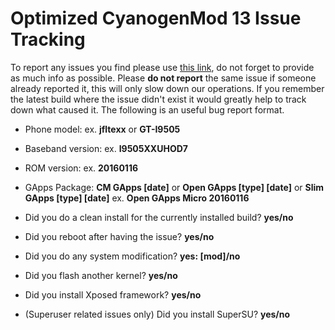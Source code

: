 # Optimized CyanogenMod 13 Issue Tracking

To report any issues you find please use [this link](https://github.com/JDCTeam/issue_tracking_cm13/issues), do not forget to provide as much info as possible. Please **do not report** the same issue if someone already reported it, this will only slow down our operations. If you remember the latest build where the issue didn't exist it would greatly help to track down what caused it. The following is an useful bug report format.

- Phone model: ex. **jfltexx** or **GT-I9505**
- Baseband version: ex. **I9505XXUHOD7**
- ROM version: ex. **20160116**
- GApps Package: **CM GApps [date]** or **Open GApps [type] [date]** or **Slim GApps [type] [date]** ex. **Open GApps Micro 20160116**

- Did you do a clean install for the currently installed build? **yes/no**
- Did you reboot after having the issue? **yes/no**
- Did you do any system modification? **yes: [mod]/no**
- Did you flash another kernel? **yes/no**
- Did you install Xposed framework? **yes/no**
- (Superuser related issues only) Did you install SuperSU? **yes/no**
